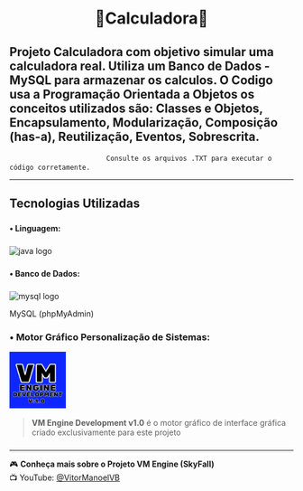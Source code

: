 <h1 align="center">📱Calculadora🔢</h1>

Projeto Calculadora com objetivo simular uma calculadora real. Utiliza um Banco de Dados - MySQL para armazenar os calculos. O Codigo usa a Programação Orientada a Objetos os conceitos utilizados são: Classes e Objetos, Encapsulamento, Modularização, Composição (has-a), Reutilização, Eventos, Sobrescrita.
---

                            Consulte os arquivos .TXT para executar o código corretamente.
     
---                                                        

###

<h2 align="left">Tecnologias Utilizadas</h2>

###

<h4 align="left">• Linguagem:</h4>

###

<div align="left">
  <img src="https://cdn.jsdelivr.net/gh/devicons/devicon/icons/java/java-original.svg" height="40" alt="java logo" />
</div>

###

<h4 align="left">• Banco de Dados:</h4>

###

<div align="left">
  <img src="https://cdn.jsdelivr.net/gh/devicons/devicon/icons/mysql/mysql-original.svg" height="40" alt="mysql logo" />
  <p>MySQL (phpMyAdmin)</p>
</div>

### • Motor Gráfico Personalização de Sistemas:
<div align="left">
  <img src="VM%20ENGINE.png" height="100" alt="VM Engine Logo" />
</div>

> **VM Engine Development v1.0** é o motor gráfico de interface gráfica criado exclusivamente para este projeto
###

---

🎮 **Conheça mais sobre o Projeto VM Engine (SkyFall)**  
📺 YouTube: [@VitorManoelVB](https://www.youtube.com/@VitorManoelVB)

